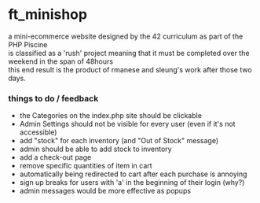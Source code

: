 # ft_minishop
a mini-ecommerce website designed by the 42 curriculum as part of the PHP Piscine<br>
is classified as a 'rush' project meaning that it must be completed over the weekend in the span of 48hours<br>
this end result is the product of rmanese and sleung's work after those two days.

### things to do / feedback
* the Categories on the index.php site should be clickable
* Admin Settings should not be visible for every user (even if it's not accessible)
* add "stock" for each inventory (and "Out of Stock" message)
* admin should be able to add stock to inventory
* add a check-out page
* remove specific quantities of item in cart
* automatically being redirected to cart after each purchase is annoying
* sign up breaks for users with 'a' in the beginning of their login (why?)
* admin messages would be more effective as popups
